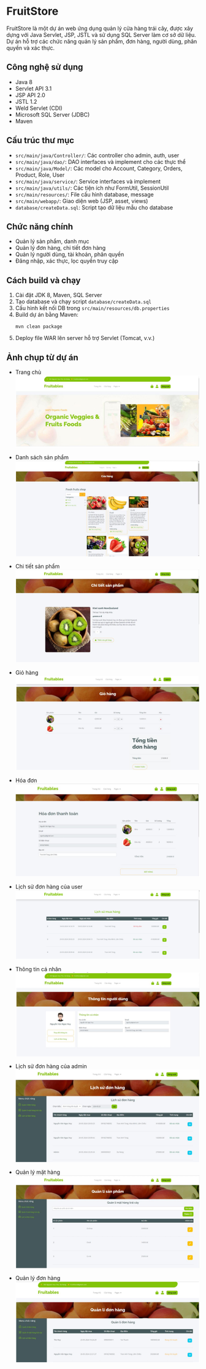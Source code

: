 # FruitStore

FruitStore là một dự án web ứng dụng quản lý cửa hàng trái cây, được xây dựng với Java Servlet, JSP, JSTL và sử dụng SQL Server làm cơ sở dữ liệu. Dự án hỗ trợ các chức năng quản lý sản phẩm, đơn hàng, người dùng, phân quyền và xác thực.

## Công nghệ sử dụng
- Java 8
- Servlet API 3.1
- JSP API 2.0
- JSTL 1.2
- Weld Servlet (CDI)
- Microsoft SQL Server (JDBC)
- Maven

## Cấu trúc thư mục
- `src/main/java/Controller/`: Các controller cho admin, auth, user
- `src/main/java/dao/`: DAO interfaces và implement cho các thực thể
- `src/main/java/Model/`: Các model cho Account, Category, Orders, Product, Role, User
- `src/main/java/service/`: Service interfaces và implement
- `src/main/java/utils/`: Các tiện ích như FormUtil, SessionUtil
- `src/main/resources/`: File cấu hình database, message
- `src/main/webapp/`: Giao diện web (JSP, asset, views)
- `database/createData.sql`: Script tạo dữ liệu mẫu cho database

## Chức năng chính
- Quản lý sản phẩm, danh mục
- Quản lý đơn hàng, chi tiết đơn hàng
- Quản lý người dùng, tài khoản, phân quyền
- Đăng nhập, xác thực, lọc quyền truy cập

## Cách build và chạy
1. Cài đặt JDK 8, Maven, SQL Server
2. Tạo database và chạy script `database/createData.sql`
3. Cấu hình kết nối DB trong `src/main/resources/db.properties`
4. Build dự án bằng Maven:
   ```shell
   mvn clean package
   ```
5. Deploy file WAR lên server hỗ trợ Servlet (Tomcat, v.v.)

## Ảnh chụp từ dự án
- Trang chủ
  ![Home](screenshots/Home.png)
- Danh sách sản phẩm
  ![Product](screenshots/Product.png)

- Chi tiết sản phẩm
  ![ProductDetail](screenshots/ProductDetail.png)

- Giỏ hàng
  ![ShoppingCart](screenshots/ShoppingCart.png)

- Hóa đơn
  ![Bill](screenshots/Bill.png)

- Lịch sử đơn hàng của user
  ![Order](screenshots/OrderHistoryOfUser.png)

- Thông tin cá nhân
  ![Profile](screenshots/Profile.png)

- Lịch sử đơn hàng của admin
  ![Order history](screenshots/OrderHistoryOfAdmin.png)

- Quản lý mặt hàng
  ![ProductManagement](screenshots/ProductManagement.png)

- Quản lý đơn hàng
  ![OrderManagement](screenshots/OrderManagement.png)

